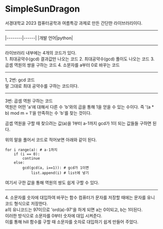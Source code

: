# SimpleSunDragon
서경대학교 2023 컴퓨터공학과 여름특강 과제로 만든 간단한 라이브러리이다.
<hr/>
|--------|------|
|개발 언어|python|
<hr/>
라이브러리 내부에는 4개의 코드가 있다.<br>
1. 최대공약수(gcd) 결과값만 나오는 코드
2. 최대공약수(gcd) 풀이도 나오는 코드
3. 곱셈 역원의 쌍을 구하는 코드
4. 소문자를 a부터 0로 바꾸는 코드
<hr/>
1, 2번: gcd 코드<br>
말 그대로 최대 공약수를 구하는 코드이다.

<hr/>
3번: 곱셈 역원 구하는 코드<br>
역원은 어떤 'a'에 대해서 다른 수 'b'와의 곱을 통해 1을 얻을 수 있는 수이다. 즉 '(a * b) mod m = 1'을 만족하는 수 'b'를 찾는 것이다.<br>

곱셉 역원을 구할 때 찾으려는 값(a)을 1부터 a-1까지 gcd가 1이 되는 값들들 구하면 된다.<br>

위의 말을 풀어서 코드로 적어보면 아래와 같이 된다.<br>
```
for i range(a): # a-1까지
    if (i == 0):
        continue
    else:
        gcd(gcd(a, i==1)): # gcd가 1이면
            list.append(i) # list에 넣기
```
여기서 구한 값을 통해 역원의 쌍도 쉽게 구할 수 있다.
<hr/>
4. 소문자를 숫자에 대입하여 바꾸는 함수
컴퓨터가 문자를 저장할 때에는 문자를 유니코드 형식으로 저장한다.<br>
a의 유니코드는 97이므로 'ord(a)-97'을 하게 되면 a는 0이되고, b는 1이된다.<br>
이러한 방식으로 소문자를 0부터 숫자에 대입 시켜준다.<br>
이를 통해 hill 함수를 구할 때 소문자를 숫자로 대입하기 쉽게 만들어 주었다.